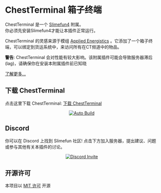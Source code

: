 # ChestTerminal 箱子终端

ChestTerminal 是一个 [Slimefun4](https://github.com/TheBusyBiscuit/Slimefun4/) 附属。<br>
你必须先安装Slimefun4才能让本插件正常运行。

ChestTerminal 的灵感来源于模组 [Applied Energistics](https://www.curseforge.com/minecraft/mc-mods/applied-energistics-2) 。它添加了一个箱子终端，可以绑定到货运系统中，来访问所有在CT频道中的物品。

**警告**: ChestTerminal 会对性能有较大影响。该附属插件可能会导致服务器滞后(lag)，请确保你在安装本附属插件前已知晓

[了解更多...](https://github.com/TheBusyBiscuit/Slimefun4/wiki/ChestTerminal)

## 下载 ChestTerminal

点击这里下载 ChestTerminal: [下载 ChestTerminal](https://github.com/ybw0014/ChestTerminal-CN/actions/workflows/maven.yml)

<p align="center">
  <a href="https://github.com/ybw0014/ChestTerminal-CN/actions/workflows/maven.yml">
    <img src="https://github.com/ybw0014/ChestTerminal-CN/actions/workflows/maven.yml/badge.svg" alt="Auto Build"/>
  </a>
</p>


## Discord
你可以在 Discord 上找到 Slimefun 社区!
点击下方加入服务器，提出建议、问题或参与其他有关本插件的讨论。
<p align="center">
  <a href="https://discord.gg/fsD4Bkh">
    <img src="https://img.shields.io/discord/565557184348422174?color=7289DA&label=Discord&style=for-the-badge" alt="Discord Invite"/>
  </a>
</p>

## 开源许可
本项目以 [MIT 许可](https://github.com/TheBusyBiscuit/HotbarPets/blob/master/LICENSE) 开源
